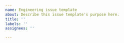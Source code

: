 ```yaml
---
name: Engineering issue template
about: Describe this issue template's purpose here.
title: ''
labels: ''
assignees: ''

---
```




